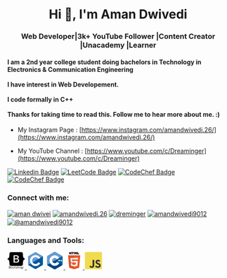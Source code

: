 <h1 align="center">Hi 👋, I'm Aman Dwivedi</h1>

<h3 align="center">Web Developer|3k+ YouTube Follower |Content Creator |Unacademy |Learner</h3>
<h4>I am a 2nd year college student doing bachelors in Technology in Electronics & Communication Engineering <br><br>I have interest in Web Developement.<br><br>I code formally in C++<br><br>Thanks for taking time to read this. Follow me to hear more about me. :)</h4>

- My Instagram Page : [https://www.instagram.com/amandwivedi.26/](https://www.instagram.com/amandwivedi.26/)

- My YouTube Channel : [https://www.youtube.com/c/Dreaminger](https://www.youtube.com/c/Dreaminger)

[![Linkedin Badge](https://img.shields.io/badge/LinkedIn-0077B5?style=for-the-badge&logo=linkedin&logoColor=white)](https://www.linkedin.com/in/saksham-soni-5649a2192/)
[![LeetCode Badge](https://img.shields.io/badge/-LeetCode-FFA116?style=for-the-badge&logo=LeetCode&logoColor=black)](https://leetcode.com/sakshams23/)
[![CodeChef Badge](https://img.shields.io/badge/Codechef-%23B92B27.svg?&style=for-the-badge&logo=Codechef&logoColor=white)](https://www.codechef.com/users/sakshams23)
[![CodeChef Badge](https://img.shields.io/badge/Codeforces-%23B92B27.svg?&style=for-the-badge&logo=Codeforces&logoColor=white)](https://codeforces.com/profile/sakshams23)

<h3 align="left">Connect with me:</h3>
<p align="left">
<a href="https://linkedin.com/in/aman dwivei" target="blank"><img align="center" src="https://raw.githubusercontent.com/rahuldkjain/github-profile-readme-generator/master/src/images/icons/Social/linked-in-alt.svg" alt="aman dwivei" height="30" width="40" /></a>
<a href="https://instagram.com/amandwivedi.26" target="blank"><img align="center" src="https://raw.githubusercontent.com/rahuldkjain/github-profile-readme-generator/master/src/images/icons/Social/instagram.svg" alt="amandwivedi.26" height="30" width="40" /></a>
<a href="https://www.youtube.com/c/dreminger" target="blank"><img align="center" src="https://raw.githubusercontent.com/rahuldkjain/github-profile-readme-generator/master/src/images/icons/Social/youtube.svg" alt="dreminger" height="30" width="40" /></a>
<a href="https://www.leetcode.com/amandwivedi9012" target="blank"><img align="center" src="https://raw.githubusercontent.com/rahuldkjain/github-profile-readme-generator/master/src/images/icons/Social/leet-code.svg" alt="amandwivedi9012" height="30" width="40" /></a>
<a href="https://www.hackerearth.com/@amandwivedi9012" target="blank"><img align="center" src="https://raw.githubusercontent.com/rahuldkjain/github-profile-readme-generator/master/src/images/icons/Social/hackerearth.svg" alt="@amandwivedi9012" height="30" width="40" /></a>
</p>

<h3 align="left">Languages and Tools:</h3>
<p align="left"> <a href="https://getbootstrap.com" target="_blank" rel="noreferrer"> <img src="https://raw.githubusercontent.com/devicons/devicon/master/icons/bootstrap/bootstrap-plain-wordmark.svg" alt="bootstrap" width="40" height="40"/> </a> <a href="https://www.cprogramming.com/" target="_blank" rel="noreferrer"> <img src="https://raw.githubusercontent.com/devicons/devicon/master/icons/c/c-original.svg" alt="c" width="40" height="40"/> </a> <a href="https://www.w3schools.com/cpp/" target="_blank" rel="noreferrer"> <img src="https://raw.githubusercontent.com/devicons/devicon/master/icons/cplusplus/cplusplus-original.svg" alt="cplusplus" width="40" height="40"/> </a> <a href="https://www.w3.org/html/" target="_blank" rel="noreferrer"> <img src="https://raw.githubusercontent.com/devicons/devicon/master/icons/html5/html5-original-wordmark.svg" alt="html5" width="40" height="40"/> </a> <a href="https://developer.mozilla.org/en-US/docs/Web/JavaScript" target="_blank" rel="noreferrer"> <img src="https://raw.githubusercontent.com/devicons/devicon/master/icons/javascript/javascript-original.svg" alt="javascript" width="40" height="40"/> </a> </p>
